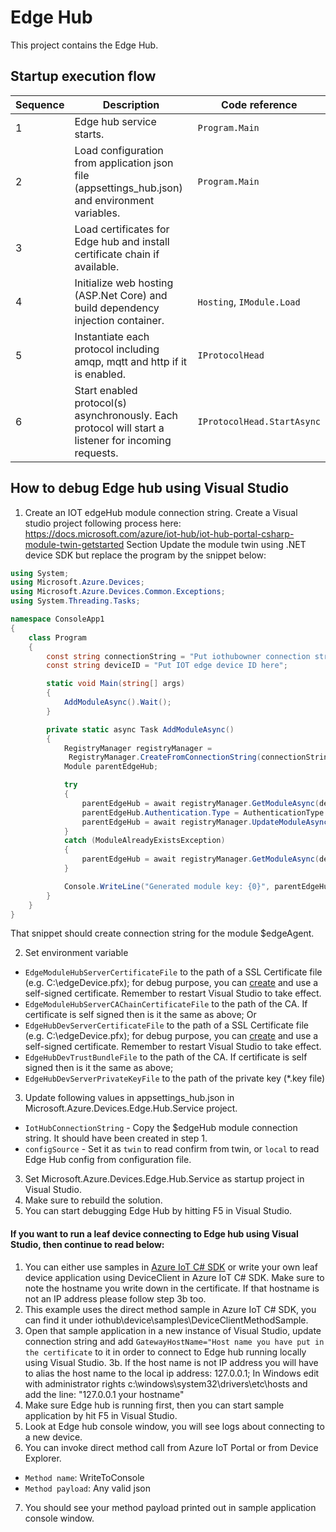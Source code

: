 # Edge Hub
This project contains the Edge Hub.

## Startup execution flow
| Sequence | Description | Code reference |
|----------|-------------|----------------|
|1 | Edge hub service starts. | `Program.Main` |
|2 | Load configuration from application json file (appsettings_hub.json) and environment variables. | `Program.Main` |
|3 | Load certificates for Edge hub and install certificate chain if available. |  |
|4 | Initialize web hosting (ASP.Net Core) and build dependency injection container. | `Hosting`, `IModule.Load` |
|5 | Instantiate each protocol including amqp, mqtt and http if it is enabled. | `IProtocolHead`
|6 | Start enabled protocol(s) asynchronously.  Each protocol will start a listener for incoming requests. | `IProtocolHead.StartAsync` |


## How to debug Edge hub using Visual Studio
1. Create an IOT edgeHub module connection string.
Create a Visual studio project following process here: https://docs.microsoft.com/azure/iot-hub/iot-hub-portal-csharp-module-twin-getstarted Section Update the module twin using .NET device SDK
but replace the program by the snippet below:
```C#
using System;
using Microsoft.Azure.Devices;
using Microsoft.Azure.Devices.Common.Exceptions;
using System.Threading.Tasks;

namespace ConsoleApp1
{
    class Program
    {
        const string connectionString = "Put iothubowner connection string here";
        const string deviceID = "Put IOT edge device ID here";

        static void Main(string[] args)
        {
            AddModuleAsync().Wait();
        }

        private static async Task AddModuleAsync()
        {
            RegistryManager registryManager =
             RegistryManager.CreateFromConnectionString(connectionString);
            Module parentEdgeHub;

            try
            {
                parentEdgeHub = await registryManager.GetModuleAsync(deviceID, "$edgeHub");
                parentEdgeHub.Authentication.Type = AuthenticationType.Sas;
                parentEdgeHub = await registryManager.UpdateModuleAsync(parentEdgeHub);
            }
            catch (ModuleAlreadyExistsException)
            {
                parentEdgeHub = await registryManager.GetModuleAsync(deviceID, "$edgeHub");
            }

            Console.WriteLine("Generated module key: {0}", parentEdgeHub.Authentication.SymmetricKey.PrimaryKey);
        }
    }
}
```
That snippet should create connection string for the module $edgeAgent. 

2. Set environment variable
  * `EdgeModuleHubServerCertificateFile` to the path of a SSL Certificate file (e.g. C:\edgeDevice.pfx); for debug purpose, you can [create](https://docs.microsoft.com/azure/cloud-services/cloud-services-certs-create#create-a-new-self-signed-certificate) and use a self-signed certificate.  Remember to restart Visual Studio to take effect.
  * `EdgeModuleHubServerCAChainCertificateFile` to the path of the CA. If certificate is self signed then is it the same as above;
Or
  * `EdgeHubDevServerCertificateFile` to the path of a SSL Certificate file (e.g. C:\edgeDevice.pfx); for debug purpose, you can [create](https://docs.microsoft.com/azure/cloud-services/cloud-services-certs-create#create-a-new-self-signed-certificate) and use a self-signed certificate.  Remember to restart Visual Studio to take effect.
  * `EdgeHubDevTrustBundleFile` to the path of the CA. If certificate is self signed then is it the same as above;
  * `EdgeHubDevServerPrivateKeyFile` to the path of the private key (*.key file)
3. Update following values in appsettings_hub.json in Microsoft.Azure.Devices.Edge.Hub.Service project. 
  * `IotHubConnectionString` - Copy the $edgeHub module connection string. It should have been created in step 1.
  * `configSource` - Set it as `twin` to read confirm from twin, or `local` to read Edge Hub config from configuration file.
3. Set Microsoft.Azure.Devices.Edge.Hub.Service as startup project in Visual Studio.
4. Make sure to rebuild the solution.
5. You can start debugging Edge Hub by hitting F5 in Visual Studio.

#### If you want to run a leaf device connecting to Edge hub using Visual Studio, then continue to read below:
1. You can either use samples in [Azure IoT C# SDK](https://github.com/azure/azure-iot-sdk-csharp) or write your own leaf device application using DeviceClient in Azure IoT C# SDK.
Make sure to note the hostname you write down in the certificate. If that hostname is not an IP address please follow step 3b too.
2. This example uses the direct method sample in Azure IoT C# SDK, you can find it under iothub\device\samples\DeviceClientMethodSample.
3. Open that sample application in a new instance of Visual Studio, update connection string and add `GatewayHostName="Host name you have put in the certificate` to it in order to connect to Edge hub running locally using Visual Studio.
3b. If the host name is not IP address you will have to alias the host name to the local ip address: 127.0.0.1;
In Windows edit with administrator rights c:\windows\system32\drivers\etc\hosts and add the line: "127.0.0.1      your hostname"
4. Make sure Edge hub is running first, then you can start sample application by hit F5 in Visual Studio.
5. Look at Edge hub console window, you will see logs about connecting to a new device.
6. You can invoke direct method call from Azure IoT Portal or from Device Explorer.
  * `Method name`: WriteToConsole
  * `Method payload`: Any valid json
7. You should see your method payload printed out in sample application console window.
